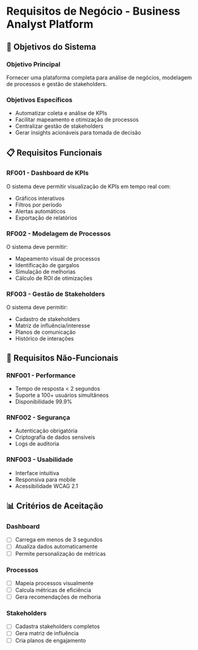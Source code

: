 # Requisitos de Negócio - Business Analyst Platform

## 🎯 Objetivos do Sistema

### Objetivo Principal
Fornecer uma plataforma completa para análise de negócios, modelagem de processos e gestão de stakeholders.

### Objetivos Específicos
- Automatizar coleta e análise de KPIs
- Facilitar mapeamento e otimização de processos
- Centralizar gestão de stakeholders
- Gerar insights acionáveis para tomada de decisão

## 📋 Requisitos Funcionais

### RF001 - Dashboard de KPIs
O sistema deve permitir visualização de KPIs em tempo real com:
- Gráficos interativos
- Filtros por período
- Alertas automáticos
- Exportação de relatórios

### RF002 - Modelagem de Processos
O sistema deve permitir:
- Mapeamento visual de processos
- Identificação de gargalos
- Simulação de melhorias
- Cálculo de ROI de otimizações

### RF003 - Gestão de Stakeholders
O sistema deve permitir:
- Cadastro de stakeholders
- Matriz de influência/interesse
- Planos de comunicação
- Histórico de interações

## 🔧 Requisitos Não-Funcionais

### RNF001 - Performance
- Tempo de resposta < 2 segundos
- Suporte a 100+ usuários simultâneos
- Disponibilidade 99.9%

### RNF002 - Segurança
- Autenticação obrigatória
- Criptografia de dados sensíveis
- Logs de auditoria

### RNF003 - Usabilidade
- Interface intuitiva
- Responsiva para mobile
- Acessibilidade WCAG 2.1

## 📊 Critérios de Aceitação

### Dashboard
- [ ] Carrega em menos de 3 segundos
- [ ] Atualiza dados automaticamente
- [ ] Permite personalização de métricas

### Processos
- [ ] Mapeia processos visualmente
- [ ] Calcula métricas de eficiência
- [ ] Gera recomendações de melhoria

### Stakeholders
- [ ] Cadastra stakeholders completos
- [ ] Gera matriz de influência
- [ ] Cria planos de engajamento
